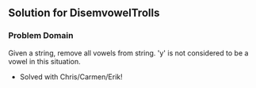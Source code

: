 ## Solution for DisemvowelTrolls

### Problem Domain
Given a string, remove all vowels from string. 'y' is not considered to be a vowel in this situation.

* Solved with Chris/Carmen/Erik!